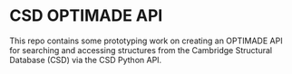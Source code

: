 # CSD OPTIMADE API

This repo contains some prototyping work on creating an OPTIMADE API for
searching and accessing structures from the Cambridge Structural Database (CSD)
via the CSD Python API.
